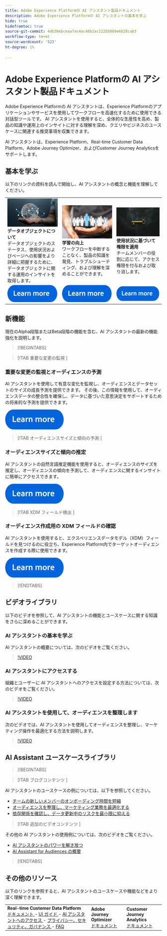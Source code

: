 ```yaml
---
title: Adobe Experience Platformの AI アシスタント製品ドキュメント
description: Adobe Experience Platformの AI アシスタントの基本を学ぶ
hide: true
hidefromtoc: true
source-git-commit: 4db38ebceaa7ac4ac46b2ac122b5869e6b28cab3
workflow-type: tm+mt
source-wordcount: '523'
ht-degree: 1%

---
```


# Adobe Experience Platformの AI アシスタント製品ドキュメント

Adobe Experience Platformの AI アシスタントは、Experience Platformのアプリケーションやサービスを使用してワークフローを高速化するために使用できる対話型ツールです。 AI アシスタントを使用すると、全体的な生産性を高め、製品の知識や運用上のインサイトに対する理解を深め、クエリやビジネスのユースケースに関連する推奨事項を収集できます。

AI アシスタントは、Experience Platform、Real-time Customer Data Platform、Adobe Journey Optimizer、およびCustomer Journey Analyticsをサポートします。

## 基本を学ぶ

以下のリンクの資料を読んで開始し、AI アシスタントの概念と機能を理解してください。

<table style="table-layout:fixed">
  <tr style="border: 0;">
    <td>
    <a href="./home.md#operational-insights"><img src="./assets/landing/ai-get-started.png"></a>
    <div><strong> データオブジェクトについて </strong><br/> データオブジェクトのステータス、使用状況およびページへの影響をより詳細に把握するために、データオブジェクトに関する運用のインサイトを取得します。</div>
    </td>
    <td>
    <a href="./home.md#product-knowledge"><img src="./assets/landing/ai-audience.png"></a>
    <div><strong> 学習の向上 </strong><br/> ワークフローを中断することなく、製品の知識を発見、トラブルシューティング、および理解を深めることができます。</div>
    </td>
    <td>
    <a href="./access.md"><img src="./assets/landing/ai-access.png"></a>
    <div><strong> 使用状況に基づいて権限を適用 </strong><br/> チームメンバーの役割に応じて、アクセス権限を付与および取り消します。</div>
    </td>
  </tr>
  <tr style="border: 0;">
    <td align="center"><a href="./home.md"><img src="../rtcdp/assets/do-not-localize/learn-more-button.svg"></a></td>
    <td align="center"><a href="./home.md#product-knowledge"><img src="../rtcdp/assets/do-not-localize/learn-more-button.svg"></a></td>
    <td align="center"><a href="./access.md"><img src="../rtcdp/assets/do-not-localize/learn-more-button.svg"></a></td>
    </tr>
</table>

## 新機能

現在のAlpha段階またはBeta段階の機能を含む、AI アシスタントの最新の機能強化を説明します。

>[!BEGINTABS]

>[!TAB  重要な変更の監視 ]

### 重要な変更の監視とオーディエンスの予測

AI アシスタントを使用して有意な変化を監視し、オーディエンスとデータセットのサイズの成長予測を提供できます。 その後、この情報を使用して、オーディエンスデータの整合性を確保し、データに基づいた意思決定をサポートするための将来的な予測を提供できます。

[![画像](../rtcdp/assets/do-not-localize/learn-more-button.svg)](./new-features/audience-forecasting.md)

>[!TAB  オーディエンスサイズと傾向の予測 ]

### オーディエンスサイズと傾向の推定

AI アシスタントの自然言語推定機能を使用すると、オーディエンスのサイズを推定し、オーディエンスの傾向を予測して、オーディエンスに関するインサイトに簡単にアクセスできます。

[![画像](../rtcdp/assets/do-not-localize/learn-more-button.svg)](./new-features/natural-language.md)

>[!TAB XDM フィールド検出 ]

### オーディエンス作成用の XDM フィールドの確認

AI アシスタントを使用すると、エクスペリエンスデータモデル（XDM）フィールドを見つけるのに役立ち、Experience Platform内でターゲットオーディエンスを作成する際に使用できます。

[![画像](../rtcdp/assets/do-not-localize/learn-more-button.svg)](./new-features/xdm-field-discovery.md)

>[!ENDTABS]

## ビデオライブラリ

以下のビデオを参照して、AI アシスタントの機能とユースケースに関する知識をさらに深めることができます。

### AI アシスタントの基本を学ぶ

AI アシスタントの概要については、次のビデオをご覧ください。

>[!VIDEO](https://video.tv.adobe.com/v/3429845?learn=on)

### AI アシスタントにアクセスする

組織とユーザーに AI アシスタントへのアクセスを設定する方法については、次のビデオをご覧ください。

>[!VIDEO](https://video.tv.adobe.com/v/3436470/?learn=on)

### AI アシスタントを使用して、オーディエンスを整理します

次のビデオでは、AI アシスタントを使用してオーディエンスを整理し、マーケティング操作を最適化する方法を説明します。

>[!VIDEO](https://video.tv.adobe.com/v/3435532?learn=on)

## AI Assistant ユースケースライブラリ

>[!BEGINTABS]

>[!TAB  ブログコンテンツ ]

AI アシスタントのユースケースの例については、以下を参照してください。

* [ チームの新しいメンバーのオンボーディング時間を短縮 ](https://experienceleaguecommunities.adobe.com/t5/adobe-experience-platform-blogs/onboard-new-team-members-in-less-than-half-the-time-with-ai/ba-p/706153)
* [ オーディエンスを整理し、マーケティング業務を最適化する ](https://experienceleaguecommunities.adobe.com/t5/adobe-experience-platform-blogs/ai-assistant-helps-optimize-marketing-operations-by-de/ba-p/696002)
* [ 依存関係を確認し、データ更新中のリスクを最小限に抑える ](https://experienceleaguecommunities.adobe.com/t5/adobe-experience-platform-blogs/ai-assistant-minimizes-risk-during-data-updates-by-checking/ba-p/713364)

>[!TAB  追加のビデオコンテンツ ]

その他の AI アシスタントの使用例については、次のビデオをご覧ください。

* [AI アシスタントのパワーを解き放つ ](https://www.youtube.com/watch?v=J48CNmcV7wc)
* [AI Assistant for Audiences の概要 ](https://www.youtube.com/live/DYsyii7ldck)

>[!ENDTABS]

## その他のリソース

以下のリンクを参照すると、AI アシスタントのユースケースや機能などをより深く理解できます。

<table style="table-layout:fixed"><tr style="border: 0;">
<td><strong>Real-time Customer Data Platform</strong><br/>
<a href="./home.md" target="_blank"> ドキュメント </a> - <a href="./ui-guide.md" target="_blank">UI ガイド </a> - <a href="./access.md" target="_blank">AI アシスタントへのアクセス </a> - <a href="./privacy.md" target="_blank"> プライバシー、セキュリティ、ガバナンス </a> - <a href="./faq.md" target="_blank">FAQ</a>
</td>
<td><strong>Adobe Journey Optimizer</strong><br/>
<a href="https://experienceleague.adobe.com/en/docs/journey-optimizer/using/get-started/ai-assistant" target="_blank"> ドキュメント </a>
</td>
<td><strong>Customer Journey Analytics</strong><br/>
<a href="https://experienceleague.adobe.com/en/docs/analytics-platform/using/ai-assistant" target="_blank"> ドキュメント </a>
</td>
</tr></table>
